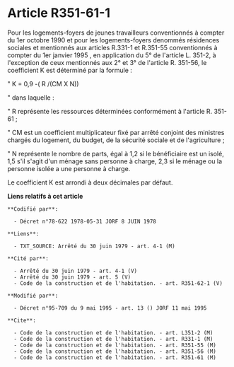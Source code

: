 # Article R351-61-1

Pour les logements-foyers de jeunes travailleurs conventionnés à compter du 1er octobre 1990 et pour les logements-foyers
denommés résidences sociales et mentionnés aux articles R.331-1 et R.351-55 conventionnés à compter du 1er janvier 1995 , en
application du 5° de l'article L. 351-2, à l'exception de ceux mentionnés aux 2° et 3° de l'article R. 351-56, le coefficient
K est déterminé par la formule :

" K = 0,9 -( R /(CM X N))

" dans laquelle :

" R représente les ressources déterminées conformément à l'article R. 351-61 ;

" CM est un coefficient multiplicateur fixé par arrêté conjoint des ministres chargés du logement, du budget, de la sécurité
sociale et de l'agriculture ;

" N représente le nombre de parts, égal à 1,2 si le bénéficiaire est un isolé, 1,5 s'il s'agit d'un ménage sans personne à
charge, 2,3 si le ménage ou la personne isolée a une personne à charge.

Le coefficient K est arrondi à deux décimales par défaut.

**Liens relatifs à cet article**

	**Codifié par**:

	  - Décret n°78-622 1978-05-31 JORF 8 JUIN 1978

	**Liens**:

	  - TXT_SOURCE: Arrêté du 30 juin 1979 - art. 4-1 (M)

	**Cité par**:

	  - Arrêté du 30 juin 1979 - art. 4-1 (V)
	  - Arrêté du 30 juin 1979 - art. 5 (V)
	  - Code de la construction et de l'habitation. - art. R351-62-1 (V)

	**Modifié par**:

	  - Décret n°95-709 du 9 mai 1995 - art. 13 () JORF 11 mai 1995

	**Cite**:

	  - Code de la construction et de l'habitation. - art. L351-2 (M)
	  - Code de la construction et de l'habitation. - art. R331-1 (M)
	  - Code de la construction et de l'habitation. - art. R351-55 (M)
	  - Code de la construction et de l'habitation. - art. R351-56 (M)
	  - Code de la construction et de l'habitation. - art. R351-61 (M)
